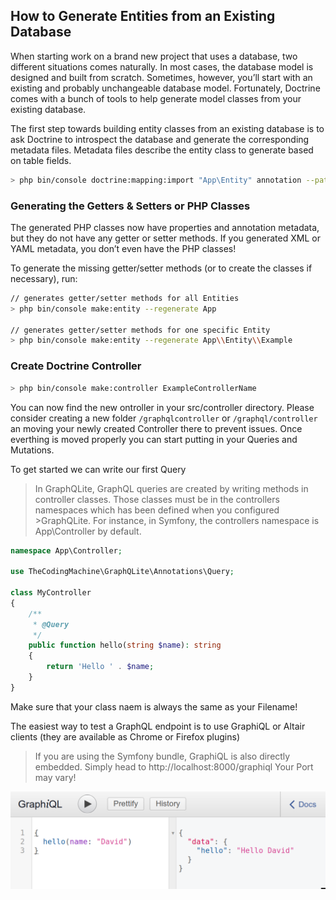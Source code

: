 ## How to Generate Entities from an Existing Database

When starting work on a brand new project that uses a database, two different situations comes naturally. In most cases, the database model is designed and built from scratch. Sometimes, however, you’ll start with an existing and probably unchangeable database model. Fortunately, Doctrine comes with a bunch of tools to help generate model classes from your existing database.

The first step towards building entity classes from an existing database is to ask Doctrine to introspect the database and generate the corresponding metadata files. Metadata files describe the entity class to generate based on table fields.

```bash
> php bin/console doctrine:mapping:import "App\Entity" annotation --path=src/Entity
```

### Generating the Getters & Setters or PHP Classes
The generated PHP classes now have properties and annotation metadata, but they do not have any getter or setter methods. If you generated XML or YAML metadata, you don’t even have the PHP classes!

To generate the missing getter/setter methods (or to create the classes if necessary), run:
```bash
// generates getter/setter methods for all Entities
> php bin/console make:entity --regenerate App

// generates getter/setter methods for one specific Entity
> php bin/console make:entity --regenerate App\\Entity\\Example
```
### Create Doctrine Controller
```bash
> php bin/console make:controller ExampleControllerName
```
You can now find the new ontroller in your src/controller directory. Please consider creating a new folder `/graphqlcontroller` or `/graphql/controller` an moving your newly created Controller there to prevent issues. Once everthing is moved properly you can start putting in your Queries and Mutations.

To get started we can write our first Query

>In GraphQLite, GraphQL queries are created by writing methods in controller classes.
Those classes must be in the controllers namespaces which has been defined when you configured >GraphQLite. For instance, in Symfony, the controllers namespace is App\Controller by default.

```php
namespace App\Controller;

use TheCodingMachine\GraphQLite\Annotations\Query;

class MyController
{
    /**
     * @Query
     */
    public function hello(string $name): string
    {
        return 'Hello ' . $name;
    }
}
```
Make sure that your class naem is always the same as your Filename!

The easiest way to test a GraphQL endpoint is to use GraphiQL or Altair clients (they are available as Chrome or Firefox plugins)
>If you are using the Symfony bundle, GraphiQL is also directly embedded.
Simply head to http://localhost:8000/graphiql
> Your Port may vary!

![](uploads/f9918a21c1125f31d935452c1a14ce90/query1-5a22bbe2398efcc725ea571a07ff2c9b.png)